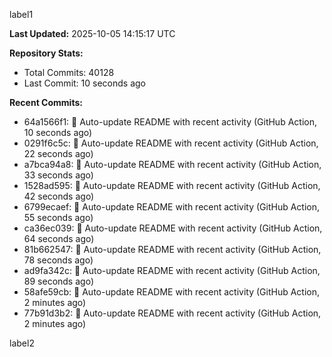 
label1 
<!-- ACTIVITY_START -->
**Last Updated:** 2025-10-05 14:15:17 UTC

**Repository Stats:**
- Total Commits: 40128
- Last Commit: 10 seconds ago

**Recent Commits:**
- 64a1566f1: 🤖 Auto-update README with recent activity (GitHub Action, 10 seconds ago)
- 0291f6c5c: 🤖 Auto-update README with recent activity (GitHub Action, 22 seconds ago)
- a7bca94a8: 🤖 Auto-update README with recent activity (GitHub Action, 33 seconds ago)
- 1528ad595: 🤖 Auto-update README with recent activity (GitHub Action, 42 seconds ago)
- 6799ecaef: 🤖 Auto-update README with recent activity (GitHub Action, 55 seconds ago)
- ca36ec039: 🤖 Auto-update README with recent activity (GitHub Action, 64 seconds ago)
- 81b662547: 🤖 Auto-update README with recent activity (GitHub Action, 78 seconds ago)
- ad9fa342c: 🤖 Auto-update README with recent activity (GitHub Action, 89 seconds ago)
- 58afe59cb: 🤖 Auto-update README with recent activity (GitHub Action, 2 minutes ago)
- 77b91d3b2: 🤖 Auto-update README with recent activity (GitHub Action, 2 minutes ago)
<!-- ACTIVITY_END -->

label2
